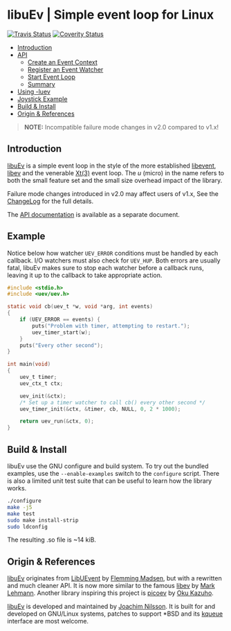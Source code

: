 libuEv | Simple event loop for Linux
====================================
[![Travis Status][]][Travis] [![Coverity Status][]][Coverity Scan]


* [Introduction](#introduction)
* [API](API.md#overview)
  * [Create an Event Context](API.md#create-an-event-context)
  * [Register an Event Watcher](API.md#register-an-event-watcher)
  * [Start Event Loop](API.md#start-event-loop)
  * [Summary](API.md#summary)
* [Using -luev](API.md#using--luev)
* [Joystick Example](API.md#joystick-example)
* [Build & Install](#build--install)
* [Origin & References](#origin--references)


> **NOTE:** Incompatible failure mode changes in v2.0 compared to v1.x!

Introduction
------------

[libuEv][] is a simple event loop in the style of the more established
[libevent][1], [libev][2] and the venerable [Xt(3)][3] event loop.  The
*u* (micro) in the name refers to both the small feature set and the
small size overhead impact of the library.

Failure mode changes introduced in v2.0 may affect users of v1.x, See
the [ChangeLog][] for the full details.

The [API documentation](API.md) is available as a separate document.


Example
-------

Notice below how watcher `UEV_ERROR` conditions must be handled by each
callback.  I/O watchers must also check for `UEV_HUP`.  Both errors are
usually fatal, libuEv makes sure to stop each watcher before a callback
runs, leaving it up to the callback to take appropriate action.

```C
#include <stdio.h>
#include <uev/uev.h>

static void cb(uev_t *w, void *arg, int events)
{
    if (UEV_ERROR == events) {
        puts("Problem with timer, attempting to restart.");
        uev_timer_start(w);
    }
	puts("Every other second");
}

int main(void)
{
	uev_t timer;
	uev_ctx_t ctx;

	uev_init(&ctx);
	/* Set up a timer watcher to call cb() every other second */
	uev_timer_init(&ctx, &timer, cb, NULL, 0, 2 * 1000);

	return uev_run(&ctx, 0);
}
```


Build & Install
---------------

libuEv use the GNU configure and build system.  To try out the bundled
examples, use the `--enable-examples` switch to the `configure` script.
There is also a limited unit test suite that can be useful to learn how
the library works.

```sh
./configure
make -j5
make test
sudo make install-strip
sudo ldconfig
```

The resulting .so file is ~14 kiB.


Origin & References
-------------------

[libuEv][] originates from [LibUEvent][8] by [Flemming Madsen][], but
with a rewritten and much cleaner API.  It is now more similar to the
famous [libev][2] by [Mark Lehmann][].  Another library inspiring this
project is [picoev][9] by [Oku Kazuho][].

[libuEv][] is developed and maintained by [Joachim Nilsson][].  It is
built for and developed on GNU/Linux systems, patches to support *BSD
and its [kqueue][] interface are most welcome.


[1]: http://libevent.org
[2]: http://software.schmorp.de/pkg/libev.html
[3]: http://unix.com/man-page/All/3x/XtDispatchEvent
[8]: http://code.google.com/p/libuevent/
[9]: https://github.com/kazuho/picoev
[ChangeLog]:       https://github.com/troglobit/libuev/blob/master/ChangeLog.md
[Travis]:          https://travis-ci.org/troglobit/libuev
[Travis Status]:   https://travis-ci.org/troglobit/libuev.png?branch=master
[Coverity Scan]:   https://scan.coverity.com/projects/3846
[Coverity Status]: https://scan.coverity.com/projects/3846/badge.svg
[LibuEv]:          https://github.com/troglobit/libuev
[kqueue]:          https://github.com/mheily/libkqueue
[Oku Kazuho]:      https://github.com/kazuho
[Mark Lehmann]:    http://software.schmorp.de
[Joachim Nilsson]: http://troglobit.com
[Flemming Madsen]: http://www.madsensoft.dk
[Dave Zarzycki, Apple]: http://www.youtube.com/watch?v=cD_s6Fjdri8
